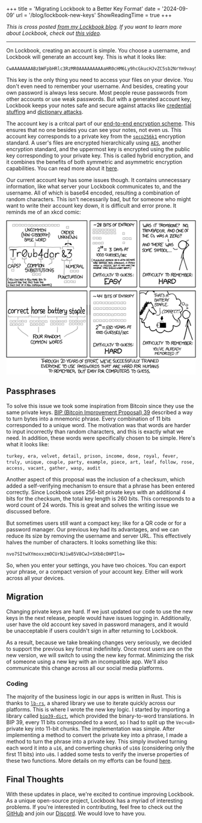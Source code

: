 +++
title = 'Migrating Lockbook to a Better Key Format'
date = '2024-09-09'
url = '/blog/lockbook-new-keys'
ShowReadingTime = true
+++

_This is cross posted [from my Lockbook blog](https://blog.lockbook.net/p/migrating-lockbook-to-a-better-key). If you want to learn more about Lockbook, check out [this video](https://blog.lockbook.net/p/publishing-our-pitch)._

---

On Lockbook, creating an account is simple. You choose a username, and Lockbook will generate an account key. This is what it looks like:
```
CwAAAAAAAABzbWFpbHRlc3RzMR0AAAAAAAAAaHR0cHM6Ly9hcGkucHJvZC5sb2NrYm9vay5uZXQgAAAAAAAAAJ/1ORmw56YptpNdQvJmGNsE1Lh4qpyYxRl6pp5dE7z0
```
This key is the only thing you need to access your files on your device. You don't even need to remember your username. And besides, creating your own password is always less secure. Most people reuse passwords from other accounts or use weak passwords. But with a generated account key, Lockbook keeps your notes safe and secure against attacks like [credential stuffing](https://en.wikipedia.org/wiki/Credential_stuffing) and [dictionary attacks](https://en.wikipedia.org/wiki/Dictionary_attack).

The account key is a critcal part of our [end-to-end encryption scheme](https://en.wikipedia.org/wiki/End-to-end_encryption). This ensures that no one besides you can see your notes, not even us. This account key corresponds to a private key from the [`secp256k1`](https://en.bitcoin.it/wiki/Secp256k1) encryption standard. A user's files are encrypted hierarchically using [`AES`](https://en.wikipedia.org/wiki/Advanced_Encryption_Standard), another encryption standard, and the uppermost key is encrypted using the public key corresponding to your private key.  This is called hybrid encryption, and it combines the benefits of both symmetric and asymmetric encryption capabilities. You can read more about it [here](https://en.wikipedia.org/wiki/Hybrid_cryptosystem).

Our current account key has some issues though. It contains unnecessary information, like what server your Lockbook communicates to, and the username. All of which is base64 encoded, resulting a combination of random characters. This isn't necessarily bad, but for someone who might want to write their account key down, it is difficult and error prone. It reminds me of an xkcd comic:

![xkcd-comic-1](xkcd-comic-1.png)

## Passphrases

To solve this issue we took some inspiration from Bitcoin since they use the same private keys. [BIP (Bitcoin Improvement Proposal) 39](https://en.bitcoin.it/wiki/BIP_0039) described a way to turn bytes into a mnemonic phrase. Every combination of 11 bits corresponded to a unique word. The motivation was that words are harder to input incorrectly than random characters, and this is exactly what we need. In addition, these words were specifically chosen to be simple. Here's what it looks like:
```
turkey, era, velvet, detail, prison, income, dose, royal, fever, truly, unique, couple, party, example, piece, art, leaf, follow, rose, access, vacant, gather, wasp, audit
```
Another aspect of this proposal was the inclusion of a checksum, which added a self-verifying mechanism to ensure that a phrase has been entered correctly. Since Lockbook uses 256-bit private keys with an additional 4 bits for the checksum, the total key length is 260 bits. This corresponds to a word count of 24 words. This is great and solves the writing issue we discussed before.

But sometimes users still want a compact key; like for a QR code or for a password manager. Our previous key had its advantages, and we can reduce its size by removing the username and server URL. This effectively halves the number of characters. It looks something like this:
```
nvo7SItwXYmoxxzmOCUrNJiw85V8CwJ+SXb8cOHPIlo=
```
So, when you enter your settings, you have two choices. You can export your phrase, or a compact version of your account key. Either will work across all your devices.

## Migration

Changing private keys are hard. If we just updated our code to use the new keys in the next release, people would have issues logging in. Additionally, user have the old account key saved in password managers, and it would be unacceptable if users couldn't sign in after returning to Lockbook.

As a result, because we take breaking changes very seriously, we decided to support the previous key format indefinitely. Once most users are on the new version, we will switch to using the new key format. Minimizing the risk of someone using a new key with an incompatible app. We'll also communicate this change across all our social media platforms.

### Coding

The majority of the business logic in our apps is written in Rust. This is thanks to [`lb-rs`](https://blog.lockbook.net/cp/136569912), a shared library we use to iterate quickly across our platforms. This is where I wrote the new key logic. I started by importing a library called [`bip39-dict`](https://github.com/vincenthz/bip39-dict/), which provided the binary-to-word translations. In BIP 39, every 11 bits corresponded to a word, so I had to split up the `Vec<u8>` private key into 11-bit chunks. The implementation was simple. After implementing a method to convert the private key into a phrase, I made a method to turn the phrase into a private key. This simply involved turning each word it into a `u16`, and converting chunks of `u16`s (considering only the first 11 bits) into `u8`s. I added some tests to verify the inverse properties of these two functions. More details on my efforts can be found [here](https://github.com/lockbook/lockbook/pull/2811).

## Final Thoughts

With these updates in place, we're excited to continue improving Lockbook. As a unique open-source project, Lockbook has a myriad of interesting problems. If you're interested in contributing, feel free to check out the [GitHub](https://github.com/lockbook/lockbook/) and join our [Discord](https://discord.com/invite/lockbook). We would love to have you.

